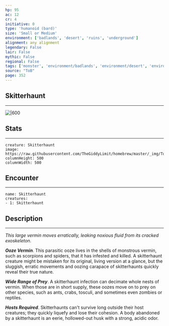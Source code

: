 ```yaml
---
hp: 95
ac: 12
cr: 4
initiative: 0
type: 'humanoid (bard)'    
size: 'Small or Medium'
environment: ['badlands', 'desert', 'ruins', 'underground']
alignment: any alignment
legendary: False
lair: False
mythic: False
regional: False
tags: ['monster', 'environment/badlands', 'environment/desert', 'environment/ruins', 'environment/underground']
source: "ToB"
page: 352
---
```


## Skitterhaunt
---

![|600](https://raw.githubusercontent.com/TheGiddyLimit/homebrew/master/_img/ToB/Skitterhaunt.webp)

## Stats
---

```statblock
creature: Skitterhaunt
image: https://raw.githubusercontent.com/TheGiddyLimit/homebrew/master/_img/ToB/token/Skitterhaunt.png
columnHeight: 500
columnWidth: 500
```

## Encounter
---

```encounter-table
name: Skitterhaunt
creatures:
- 1: Skitterhaunt
```

## Description
---
_This large vermin moves erratically, leaking noxious fluid from its cracked exoskeleton._

**_Ooze Vermin_**. This parasitic ooze lives in the shells of monstrous vermin, such as scorpions and spiders, that it has infested and killed. A skitterhaunt creature might be mistaken for its original, living version at a glance, but the sluggish, erratic movements and oozing carapace of skitterhaunts quickly reveal their true nature.

**_Wide Range of Prey_**. A skitterhaunt infection can decimate whole nests of vermin. When those are in short supply, these oozes move on to prey on other species, such as ants, crabs, tosculi, and sometimes even zombies or reptiles.

**_Hosts Required_**. Skitterhaunts can't survive long outside their host creatures; they quickly liquefy and lose their cohesion. A body abandoned by a skitterhaunt is an eerie, hollowed-out husk with a strong, acidic odor.






